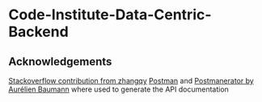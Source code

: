 # Code-Institute-Data-Centric-Backend

## Acknowledgements

[Stackoverflow contribution from zhangqy](https://stackoverflow.com/a/45818284/5866637)
[Postman](https://www.getpostman.com/) and [Postmanerator by Aurélien Baumann](https://github.com/aubm/postmanerator) where used to generate the API documentation

